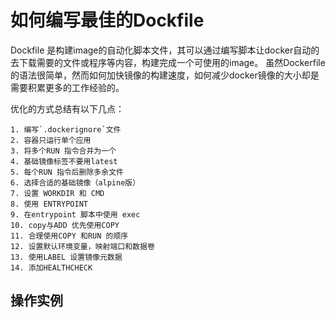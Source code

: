 # 如何编写最佳的Dockfile  
Dockfile 是构建image的自动化脚本文件，其可以通过编写脚本让docker自动的去下载需要的文件或程序等内容，构建完成一个可使用的image。 虽然Dockerfile 的语法很简单，然而如何加快镜像的构建速度，如何减少docker镜像的大小却是需要积累更多的工作经验的。   

优化的方式总结有以下几点：
  
    1. 编写`.dockerignore`文件  
    2. 容器只运行单个应用  
    3. 将多个RUN 指令合并为一个  
    4. 基础镜像标签不要用latest 
    5. 每个RUN 指令后删除多余文件  
    6. 选择合适的基础镜像（alpine版）  
    7. 设置 WORKDIR 和 CMD  
    8. 使用 ENTRYPOINT  
    9. 在entrypoint 脚本中使用 exec 
    10. copy与ADD 优先使用COPY  
    11. 合理使用COPY 和RUN 的顺序  
    12. 设置默认环境变量，映射端口和数据卷  
    13. 使用LABEL 设置镜像元数据  
    14. 添加HEALTHCHECK  
    
## 操作实例  


